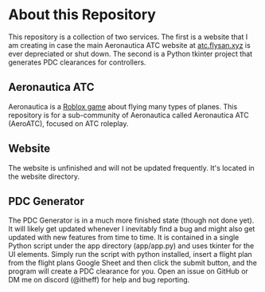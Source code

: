 # About this Repository
This repository is a collection of two services. The first is a website that I am creating in case the main Aeronautica
ATC website at [atc.flysan.xyz](https://atc.flysan.xyz) is ever depreciated or shut down. The second is a Python tkinter
project that generates PDC clearances for controllers.

## Aeronautica ATC
Aeronautica is a [Roblox game](https://www.roblox.com/games/6647962258/Aeronautica) about flying many types of planes. 
This repository is for a sub-community of Aeronautica called Aeronautica ATC (AeroATC), focused on ATC roleplay.

## Website
The website is unfinished and will not be updated frequently. It's located in the website directory.

## PDC Generator
The PDC Generator is in a much more finished state (though not done yet). It will likely get updated whenever I
inevitably find a bug and might also get updated with new features from time to time. It is contained in a single
Python script under the app directory (app/app.py) and uses tkinter for the UI elements. Simply run the script with
python installed, insert a flight plan from the flight plans Google Sheet and then click the submit button, and the
program will create a PDC clearance for you. Open an issue on GitHub or DM me on discord (@itheff) for help and bug
reporting.